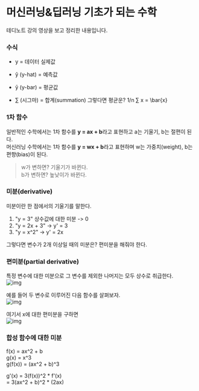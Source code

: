 # 머신러닝&딥러닝 기초가 되는 수학
테디노트 강의 영상을 보고 정리한 내용입니다.
### 수식
* y = 데이터 실제값
* ŷ (y-hat) =  예측값
* ȳ (y-bar) = 평균값

* ∑ (시그마) = 합계(summation)
그렇다면 평균운? 1/n ∑ x = \bar{x}

### 1차 함수
일반적인 수학에서는 1차 함수를 **y = ax + b**라고 표현하고 a는 기울기, b는 절편이 된다.   
머신러닝 수학에서는 1차 함수를 **y = wx + b**라고 표현하며 w는 가중치(weight), b는 편향(bias)이 된다.

> w가 변하면? 기울기가 바뀐다.   
> b가 변하면? 높낮이가 바뀐다.   

### 미분(derivative)
미분이란 한 점에서의 기울기를 말한다.   
1) "y = 3" 상수값에 대한 미분 -> 0   
2) "y = 2x + 3" -> y' = 3   
3) "y = x^2" -> y' = 2x   

그렇다면 변수가 2개 이상일 때의 미분은? 편미분을 해줘야 한다.    

### 편미분(partial derivative)
특정 변수에 대한 미분으로 그 변수를 제외한 나머지는 모두 상수로 취급한다.   
![img](https://mblogthumb-phinf.pstatic.net/MjAyMDA1MDVfMzAg/MDAxNTg4NjI4NDU4MzEy.wOY4DItwr3fIuxb-QwBkem2oBcdonqlo9Mxe7J46Amsg.KqP16LHLzHnUQPgD1TOCxTjlq79sueOUX0TnVs7TSiUg.PNG.sw4r/image.png?type=w800)

예를 들어 두 변수로 이루어진 다음 함수를 살펴보자.   
![img](https://mblogthumb-phinf.pstatic.net/MjAyMDA1MDVfMTcz/MDAxNTg4NjI4NjMyNjg5.0v10gSFJjYXKnvWnXojdmw4VSTrfUh-xznvwRO42Slwg.hau0-32zrj16Q294EYLTv306aIzEpiUjcsRg_HPU2EMg.PNG.sw4r/image.png?type=w800)

여기서 x에 대한 편미분을 구하면    
![img](https://mblogthumb-phinf.pstatic.net/MjAyMDA1MDVfMjg4/MDAxNTg4NjI4NjYwMDU2.RB3Db96krI5g_-Hwcj_-ThQw5VSoU0RHfbpYB6BSvEkg.RhUg4E8yLwsvNUiUxa8nCOPXNBNIYK7qUMyToJjm8RYg.PNG.sw4r/image.png?type=w800)

### 합성 함수에 대한 미분 
f(x) = ax^2 + b   
g(x) = x^3   
g(f(x)) = (ax^2 + b)^3   

g'(x) = 3(f(x))^2 * f'(x)   
      = 3(ax^2 + b)^2 * (2ax)   
      